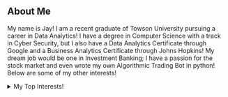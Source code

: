 ## About Me
My name is Jay!  I am a recent graduate of Towson University pursuing a career in Data Analytics!  I have a degree in Computer Science with a track in Cyber Security, but I also have a Data Analytics Certificate through Google and a Business Analytics Certificate through Johns Hopkins!  My dream job would be one in Investment Banking; I have a passion for the stock market and even wrote my own Algorithmic Trading Bot in python!  Below are some of my other interests!

<details>
  <summary>My Top Interests!</summary>

| Rank |   Interests!  |
|-----:|---------------|
|     1| Stock Market  |
|     2| Hockey        |
|     3| Football      |
|     4| Fantasy Books |
|     5| Sushi!        |

</details>
